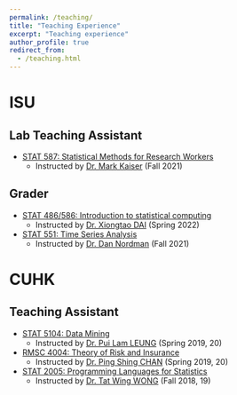```yaml
---
permalink: /teaching/
title: "Teaching Experience"
excerpt: "Teaching experience"
author_profile: true
redirect_from: 
  - /teaching.html
---
```




# ISU
## Lab Teaching Assistant
- [STAT 587: Statistical Methods for Research Workers](https://catalog.iastate.edu/search/?P=STAT%20587)
    - Instructed by [Dr. Mark Kaiser](https://www.stat.iastate.edu/people/mark-kaiser) (Fall 2021)
## Grader
- [STAT 486/586: Introduction to statistical computing](https://catalog.iastate.edu/search/?P=STAT%20586)
    - Instructed by [Dr. Xiongtao DAI](https://publichealth.berkeley.edu/people/xiongtao-dai/) (Spring 2022)
- [STAT 551: Time Series Analysis](https://catalog.iastate.edu/search/?P=STAT%20551)
    - Instructed by [Dr. Dan Nordman](https://www.stat.iastate.edu/people/dan-nordman) (Fall 2021)

# CUHK
## Teaching Assistant
- [STAT 5104: Data Mining](https://www.sta.cuhk.edu.hk/programmes/postgraduate-studies-courses/#STAT5104)
    - Instructed by [Dr. Pui Lam LEUNG](http://www.sta.cuhk.edu.hk/peoples/plleung/) (Spring 2019, 20)
- [RMSC 4004: Theory of Risk and Insurance](https://www.sta.cuhk.edu.hk/programmes/rmsc-courses/#RMSC4004)
    - Instructed by [Dr. Ping Shing CHAN](http://www.sta.cuhk.edu.hk/peoples/pschan/) (Spring 2019, 20)
- [STAT 2005: Programming Languages for Statistics](https://www.sta.cuhk.edu.hk/programmes/stat-courses/#STAT2005)
    - Instructed by [Dr. Tat Wing WONG](http://www.sta.cuhk.edu.hk/peoples/twwong/) (Fall 2018, 19)
